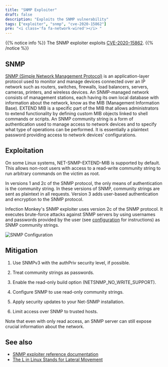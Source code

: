 ```yaml
---
title: "SNMP Exploiter"
draft: false
description: "Exploits the SNMP vulnerability"
tags: ["exploiter", "snmp", "cve-2020-15862"]
pre: "<i class='fa fa-network-wired'></i> "
---
```


{{% notice info %}}
The SNMP exploiter exploits [CVE-2020-15862](
https://cve.mitre.org/cgi-bin/cvename.cgi?name=CVE-2020-15862).
{{% /notice %}}

## SNMP

[SNMP (Simple Network Management Protocol)](
https://en.wikipedia.org/wiki/Simple_Network_Management_Protocol) is an
application-layer protocol used to monitor and manage devices connected over
an IP network such as routers, switches, firewalls, load balancers, servers,
cameras, printers, and wireless devices. An SNMP-managed network consists of
management stations, each having its own local database with information about
the network, know as the MIB (Management Information Base). EXTEND MIB is a
specific part of the MIB that allows administrators to extend functionality by
defining custom MIB objects linked to shell commands or scripts. An SNMP
community string is a form of authentication used to manage access to network
devices and to specify what type of operations can be performed. It is
essentially a plaintext password providing access to network devices'
configurations.

## Exploitation

On some Linux systems, NET-SNMP-EXTEND-MIB is supported by default. This allows
non-root users with access to a read-write community string to run arbitrary
commands on the victim as root.

In versions 1 and 2c of the SNMP protocol, the only means of authentication is
the community string. In these versions of SNMP, community strings are sent as
plaintext in all requests. Version 3 adds user-based authentication and
encryption to the SNMP protocol.

Infection Monkey's SNMP exploiter uses version 2c of the SNMP protocol. It
executes brute-force attacks against SNMP servers by using usernames and
passwords provided by the user (see [configuration](/usage/configuration) for
instructions) as SNMP community strings.

![SNMP Configuration](
/images/island/configuration-page/snmp-exploiter-configuration.png
"SNMP Configuration")

## Mitigation

1. Use SNMPv3 with the authPriv security level, if possible.

1. Treat community strings as passwords.

1. Enable the read-only build option (NETSNMP_NO_WRITE_SUPPORT).

1. Configure SNMP to use read-only community strings.

1. Apply security updates to your Net-SNMP installation.

1. Limit access over SNMP to trusted hosts.

Note that even with only read access, an SNMP server can still expose crucial
information about the network.

## See also
- [SNMP exploiter reference documentation](/reference/exploiters/snmp)
- [The L in Linux Stands for Lateral
  Movement](https://www.akamai.com/blog/security-research/linux-lateral-movement-more-than-ssh)
